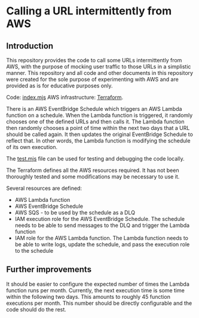 # Calling a URL intermittently from AWS

## Introduction

This repository provides the code to call some URLs intermittently from AWS, with the purpose of mocking user traffic to those URLs in a simplistic manner. This repository and all code and other documents in this repository were created for the sole purpose of experimenting with AWS and are provided as is for educative purposes only.

Code: [index.mjs](index.mjs) 
AWS infrastructure: [Terraform](call_url_aws_lambda_eventbridge_setup.tf).

There is an AWS EventBridge Schedule which triggers an AWS Lambda function on a schedule. When the Lambda function is triggered, it randomly chooses one of the defined URLs and then calls it. The Lambda function then randomly chooses a point of time within the next two days that a URL should be called again. It then updates the original EventBridge Schedule to reflect that. In other words, the Lambda function is modifying the schedule of its own execution.

The [test.mjs](test.mjs) file can be used for testing and debugging the code locally.

The Terraform defines all the AWS resources required. It has not been thoroughly tested and some modifications may be necessary to use it.

Several resources are defined:
- AWS Lambda function
- AWS EventBridge Schedule
- AWS SQS - to be used by the schedule as a DLQ
- IAM execution role for the AWS EventBridge Schedule. The schedule needs to be able to send messages to the DLQ and trigger the Lambda function
- IAM role for the AWS Lambda function. The Lambda function needs to be able to write logs, update the schedule, and pass the execution role to the schedule

## Further improvements

It should be easier to configure the expected number of times the Lambda function runs per month. Currently, the next execution time is some time within the following two days. This amounts to roughly 45 function executions per month. This number should be directly configurable and the code should do the rest.
